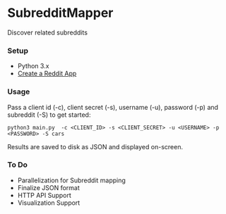 # SubredditMapper
Discover related subreddits

### Setup

- Python 3.x
- [Create a Reddit App](https://towardsdatascience.com/how-to-use-the-reddit-api-in-python-5e05ddfd1e5c)

### Usage

Pass a client id (-c), client secret (-s), username (-u), password (-p) and subreddit (-S) to get started:

```
python3 main.py  -c <CLIENT_ID> -s <CLIENT_SECRET> -u <USERNAME> -p <PASSWORD> -S cars
```

Results are saved to disk as JSON and displayed on-screen.


### To Do

- Parallelization for Subreddit mapping
- Finalize JSON format
- HTTP API Support
- Visualization Support